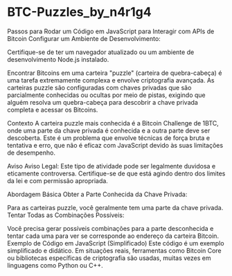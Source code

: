 ﻿# BTC-Puzzles_by_n4r1g4

Passos para Rodar um Código em JavaScript para Interagir com APIs de Bitcoin
Configurar um Ambiente de Desenvolvimento:

Certifique-se de ter um navegador atualizado ou um ambiente de desenvolvimento Node.js instalado.

Encontrar Bitcoins em uma carteira "puzzle" (carteira de quebra-cabeça) é uma tarefa extremamente complexa e envolve criptografia avançada. 
As carteiras puzzle são configuradas com chaves privadas que são parcialmente conhecidas ou ocultas por meio de pistas, exigindo que alguém resolva um quebra-cabeça para descobrir a chave privada completa e acessar os Bitcoins.

Contexto
A carteira puzzle mais conhecida é a Bitcoin Challenge de 1BTC, onde uma parte da chave privada é conhecida e a outra parte deve ser descoberta. Este é um problema que envolve técnicas de força bruta e tentativa e erro, que não é eficaz com JavaScript devido às suas limitações de desempenho.

Aviso
Aviso Legal: Este tipo de atividade pode ser legalmente duvidosa e eticamente controversa. Certifique-se de que está agindo dentro dos limites da lei e com permissão apropriada.

Abordagem Básica
Obter a Parte Conhecida da Chave Privada:

Para as carteiras puzzle, você geralmente tem uma parte da chave privada.
Tentar Todas as Combinações Possíveis:

Você precisa gerar possíveis combinações para a parte desconhecida e tentar cada uma para ver se corresponde ao endereço da carteira Bitcoin.
Exemplo de Código em JavaScript (Simplificado)
Este código é um exemplo simplificado e didático. Em situações reais, ferramentas como Bitcoin Core ou bibliotecas específicas de criptografia são usadas, muitas vezes em linguagens como Python ou C++.
